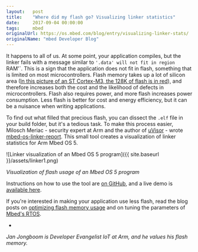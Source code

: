 ```yaml
---
layout:   post
title:    "Where did my flash go? Visualizing linker statistics"
date:     2017-09-04 00:00:00
tags:     mbed
originalUrl: https://os.mbed.com/blog/entry/visualizing-linker-stats/
originalName: "mbed Developer Blog"
---
```


It happens to all of us. At some point, your application compiles, but the linker fails with a message similar to `'.data' will not fit in region `RAM'`. This is a sign that the application does not fit in flash, something that is limited on most microcontrollers. Flash memory takes up a lot of silicon area ([In this picture of an ST Cortex-M3, the 128K of flash is in red](STM32F100C4T6B-die-shot.jpg)), and therefore increases both the cost and the likelihood of defects in microcontrollers. Flash also requires power, and more flash increases power consumption. Less flash is better for cost and energy efficiency, but it can be a nuisance when writing applications.

<!--more-->

To find out what filled that precious flash, you can dissect the `.elf` file in your build folder, but it's a tedious task. To make this process easier, Milosch Meriac - security expert at Arm and the author of [uVisor](https://www.mbed.com/en/technologies/security/uvisor/) - wrote [mbed-os-linker-report](https://github.com/armmbed/mbed-os-linker-report). This small tool creates a visualization of linker statistics for Arm Mbed OS 5.


![Linker visualization of an Mbed OS 5 program]({{ site.baseurl }}/assets/linker1.png)

*Visualization of flash usage of an Mbed OS 5 program*

Instructions on how to use the tool are [on GitHub](https://github.com/armmbed/mbed-os-linker-report), and a live demo is [available here](https://armmbed.github.io/mbed-os-linker-report/).

If you're interested in making your application use less flash, read the blog posts on [optimizing flash memory usage](https://developer.mbed.org/blog/entry/Optimizing-memory-usage-in-mbed-OS-52/) and on tuning the parameters of [Mbed's RTOS](https://developer.mbed.org/blog/entry/Reducing-memory-usage-by-tuning-RTOS-con/).

-

*Jan Jongboom is Developer Evangelist IoT at Arm, and he values his flash memory.*
